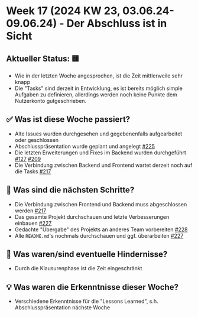 # Week 17 (2024 KW 23, 03.06.24-09.06.24) - Der Abschluss ist in Sicht

## Aktueller Status: 🟨

- Wie in der letzten Woche angesprochen, ist die Zeit mittlerweile sehr knapp
- Die "Tasks" sind derzeit in Entwicklung, es ist bereits möglich simple Aufgaben zu definieren, allerdings werden noch keine Punkte dem Nutzerkonto gutgeschrieben.

## ✅ Was ist diese Woche passiert?

- Alte Issues wurden durchgesehen und gegebenenfalls aufgearbeitet oder geschlossen
- Abschlusspräsentation wurde geplant und angelegt [#225](https://github.com/SE-TINF22B2/G5-DuoGradus/issues/225)
- Die letzten Erweiterungen und Fixes im Backend wurden durchgeführt [#127](https://github.com/SE-TINF22B2/G5-DuoGradus/issues/127) [#209](https://github.com/SE-TINF22B2/G5-DuoGradus/issues/209)
- Die Verbindung zwischen Backend und Frontend wartet derzeit noch auf die Tasks [#217](https://github.com/SE-TINF22B2/G5-DuoGradus/issues/217)

## 👣 Was sind die nächsten Schritte?

- Die Verbindung zwischen Frontend und Backend muss abgeschlossen werden [#217](https://github.com/SE-TINF22B2/G5-DuoGradus/issues/217)
- Das gesamte Projekt durchschauen und letzte Verbesserungen einbauen [#227](https://github.com/SE-TINF22B2/G5-DuoGradus/issues/227)
- Gedachte "Übergabe" des Projekts an anderes Team vorbereiten [#228](https://github.com/SE-TINF22B2/G5-DuoGradus/issues/228)
- Alle `README.md`'s nochmals durchschauen und ggf. überarbeiten [#227](https://github.com/SE-TINF22B2/G5-DuoGradus/issues/227)

## 🤺 Was waren/sind eventuelle Hindernisse?

- Durch die Klausurenphase ist die Zeit eingeschränkt

## 💡 Was waren die Erkenntnisse dieser Woche?

- Verschiedene Erkenntnisse für die "Lessons Learned", s.h. Abschlusspräsentation nächste Woche
